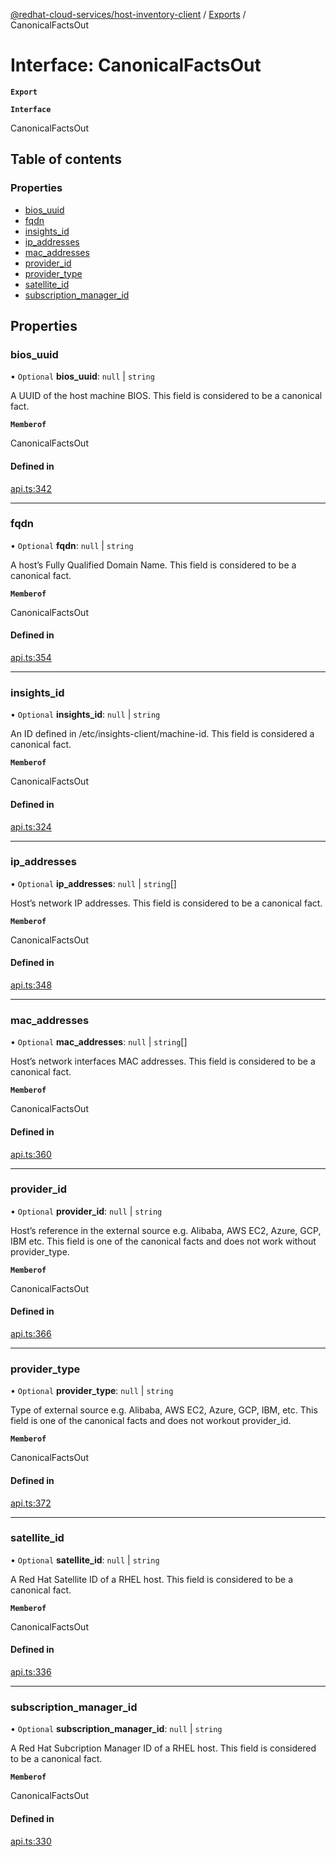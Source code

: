 [@redhat-cloud-services/host-inventory-client](../README.md) / [Exports](../modules.md) / CanonicalFactsOut

# Interface: CanonicalFactsOut

**`Export`**

**`Interface`**

CanonicalFactsOut

## Table of contents

### Properties

- [bios\_uuid](CanonicalFactsOut.md#bios_uuid)
- [fqdn](CanonicalFactsOut.md#fqdn)
- [insights\_id](CanonicalFactsOut.md#insights_id)
- [ip\_addresses](CanonicalFactsOut.md#ip_addresses)
- [mac\_addresses](CanonicalFactsOut.md#mac_addresses)
- [provider\_id](CanonicalFactsOut.md#provider_id)
- [provider\_type](CanonicalFactsOut.md#provider_type)
- [satellite\_id](CanonicalFactsOut.md#satellite_id)
- [subscription\_manager\_id](CanonicalFactsOut.md#subscription_manager_id)

## Properties

### bios\_uuid

• `Optional` **bios\_uuid**: ``null`` \| `string`

A UUID of the host machine BIOS.  This field is considered to be a canonical fact.

**`Memberof`**

CanonicalFactsOut

#### Defined in

[api.ts:342](https://github.com/RedHatInsights/javascript-clients/blob/master/packages/host-inventory/api.ts#L342)

___

### fqdn

• `Optional` **fqdn**: ``null`` \| `string`

A host’s Fully Qualified Domain Name.  This field is considered to be a canonical fact.

**`Memberof`**

CanonicalFactsOut

#### Defined in

[api.ts:354](https://github.com/RedHatInsights/javascript-clients/blob/master/packages/host-inventory/api.ts#L354)

___

### insights\_id

• `Optional` **insights\_id**: ``null`` \| `string`

An ID defined in /etc/insights-client/machine-id. This field is considered a canonical fact.

**`Memberof`**

CanonicalFactsOut

#### Defined in

[api.ts:324](https://github.com/RedHatInsights/javascript-clients/blob/master/packages/host-inventory/api.ts#L324)

___

### ip\_addresses

• `Optional` **ip\_addresses**: ``null`` \| `string`[]

Host’s network IP addresses.  This field is considered to be a canonical fact.

**`Memberof`**

CanonicalFactsOut

#### Defined in

[api.ts:348](https://github.com/RedHatInsights/javascript-clients/blob/master/packages/host-inventory/api.ts#L348)

___

### mac\_addresses

• `Optional` **mac\_addresses**: ``null`` \| `string`[]

Host’s network interfaces MAC addresses.  This field is considered to be a canonical fact.

**`Memberof`**

CanonicalFactsOut

#### Defined in

[api.ts:360](https://github.com/RedHatInsights/javascript-clients/blob/master/packages/host-inventory/api.ts#L360)

___

### provider\_id

• `Optional` **provider\_id**: ``null`` \| `string`

Host’s reference in the external source e.g. Alibaba, AWS EC2, Azure, GCP, IBM etc. This field is one of the canonical facts and does not work without provider_type.

**`Memberof`**

CanonicalFactsOut

#### Defined in

[api.ts:366](https://github.com/RedHatInsights/javascript-clients/blob/master/packages/host-inventory/api.ts#L366)

___

### provider\_type

• `Optional` **provider\_type**: ``null`` \| `string`

Type of external source e.g. Alibaba, AWS EC2, Azure, GCP, IBM, etc. This field is one of the canonical facts and does not workout provider_id.

**`Memberof`**

CanonicalFactsOut

#### Defined in

[api.ts:372](https://github.com/RedHatInsights/javascript-clients/blob/master/packages/host-inventory/api.ts#L372)

___

### satellite\_id

• `Optional` **satellite\_id**: ``null`` \| `string`

A Red Hat Satellite ID of a RHEL host.  This field is considered to be a canonical fact.

**`Memberof`**

CanonicalFactsOut

#### Defined in

[api.ts:336](https://github.com/RedHatInsights/javascript-clients/blob/master/packages/host-inventory/api.ts#L336)

___

### subscription\_manager\_id

• `Optional` **subscription\_manager\_id**: ``null`` \| `string`

A Red Hat Subcription Manager ID of a RHEL host.  This field is considered to be a canonical fact.

**`Memberof`**

CanonicalFactsOut

#### Defined in

[api.ts:330](https://github.com/RedHatInsights/javascript-clients/blob/master/packages/host-inventory/api.ts#L330)
